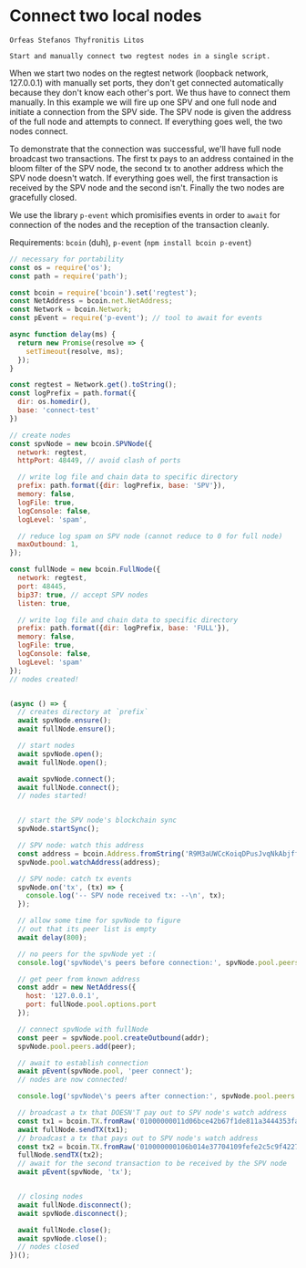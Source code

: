 # Connect two local nodes

```post-author
Orfeas Stefanos Thyfronitis Litos
```

```post-description
Start and manually connect two regtest nodes in a single script.
```

When we start two nodes on the regtest network (loopback network, 127.0.0.1)
with manually set ports, they don't get connected automatically because they
don't know each other's port. We thus have to connect them manually. In this
example we will fire up one SPV and one full node and initiate a connection from
the SPV side. The SPV node is given the address of the full node and attempts to
connect. If everything goes well, the two nodes connect.

To demonstrate that the connection was successful, we'll have full node
broadcast two transactions. The first tx pays to an address contained in the
bloom filter of the SPV node, the second tx to another address which the SPV
node doesn't watch. If everything goes well, the first transaction is received
by the SPV node and the second isn't. Finally the two nodes are gracefully
closed.

We use the library `p-event` which promisifies events in order to `await` for
connection of the nodes and the reception of the transaction cleanly.

Requirements: `bcoin` (duh), `p-event` (`npm install bcoin p-event`)

```javascript
// necessary for portability
const os = require('os');
const path = require('path');

const bcoin = require('bcoin').set('regtest');
const NetAddress = bcoin.net.NetAddress;
const Network = bcoin.Network;
const pEvent = require('p-event'); // tool to await for events

async function delay(ms) {
  return new Promise(resolve => {
    setTimeout(resolve, ms);
  });
}

const regtest = Network.get().toString();
const logPrefix = path.format({
  dir: os.homedir(),
  base: 'connect-test'
})

// create nodes
const spvNode = new bcoin.SPVNode({
  network: regtest,
  httpPort: 48449, // avoid clash of ports

  // write log file and chain data to specific directory
  prefix: path.format({dir: logPrefix, base: 'SPV'}),
  memory: false,
  logFile: true,
  logConsole: false,
  logLevel: 'spam',

  // reduce log spam on SPV node (cannot reduce to 0 for full node)
  maxOutbound: 1,
});

const fullNode = new bcoin.FullNode({
  network: regtest,
  port: 48445,
  bip37: true, // accept SPV nodes
  listen: true,

  // write log file and chain data to specific directory
  prefix: path.format({dir: logPrefix, base: 'FULL'}),
  memory: false,
  logFile: true,
  logConsole: false,
  logLevel: 'spam'
});
// nodes created!


(async () => {
  // creates directory at `prefix`
  await spvNode.ensure();
  await fullNode.ensure();

  // start nodes
  await spvNode.open();
  await fullNode.open();

  await spvNode.connect();
  await fullNode.connect();
  // nodes started!


  // start the SPV node's blockchain sync
  spvNode.startSync();

  // SPV node: watch this address
  const address = bcoin.Address.fromString('R9M3aUWCcKoiqDPusJvqNkAbjffLgCqYip', spvNode.network);
  spvNode.pool.watchAddress(address);

  // SPV node: catch tx events
  spvNode.on('tx', (tx) => {
    console.log('-- SPV node received tx: --\n', tx);
  });

  // allow some time for spvNode to figure
  // out that its peer list is empty
  await delay(800);

  // no peers for the spvNode yet :(
  console.log('spvNode\'s peers before connection:', spvNode.pool.peers.head());

  // get peer from known address
  const addr = new NetAddress({
    host: '127.0.0.1',
    port: fullNode.pool.options.port
  });

  // connect spvNode with fullNode
  const peer = spvNode.pool.createOutbound(addr);
  spvNode.pool.peers.add(peer);

  // await to establish connection
  await pEvent(spvNode.pool, 'peer connect');
  // nodes are now connected!

  console.log('spvNode\'s peers after connection:', spvNode.pool.peers.head());

  // broadcast a tx that DOESN'T pay out to SPV node's watch address
  const tx1 = bcoin.TX.fromRaw('01000000011d06bce42b67f1de811a3444353fab5d400d82728a5bbf9c89978be37ad3eba9000000006a47304402200de4fd4ecc365ea90f93dbc85d219d7f1bd92ec8743648acb48b6602977e0b4302203ca2eeabed8e6f457234652a92711d66dd8eda71ed90fb6c49b3c12ce809a5d401210257654e1b0de2d8b08d514e51af5d770e9ef617ca2b254d84dd26685fbc609ec3ffffffff0280969800000000001976a914a4ecde9642f8070241451c5851431be9b658a7fe88acc4506a94000000001976a914b9825cafc838c5b5befb70ecded7871d011af89d88ac00000000', 'hex');
  await fullNode.sendTX(tx1);
  // broadcast a tx that pays out to SPV node's watch address
  const tx2 = bcoin.TX.fromRaw('010000000106b014e37704109fefe2c5c9f4227d68840c3497fc89a9832db8504df039a6c7000000006a47304402207dc8173fbd7d23c3950aaf91b1bc78c0ed9bf910d47a977b24a8478a91b28e69022024860f942a16bc67ec54884e338b5b87f4a9518a80f9402564061a3649019319012103cb25dc2929ea58675113e60f4c08d084904189ab44a9a142179684c6cdd8d46affffffff0280c3c901000000001976a91400ba915c3d18907b79e6cfcd8b9fdf69edc7a7db88acc41c3c28010000001976a91437f306a0154e1f0de4e54d6cf9d46e07722b722688ac00000000', 'hex');
  fullNode.sendTX(tx2);
  // await for the second transaction to be received by the SPV node
  await pEvent(spvNode, 'tx');


  // closing nodes
  await fullNode.disconnect();
  await spvNode.disconnect();

  await fullNode.close();
  await spvNode.close();
  // nodes closed
})();
```
